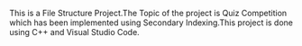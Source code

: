 This is a File Structure Project.The Topic of the project is Quiz Competition which has been implemented using Secondary Indexing.This project is done using C++ and Visual Studio Code.